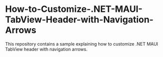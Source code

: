 # How-to-Customize-.NET-MAUI-TabView-Header-with-Navigation-Arrows
This repository contains a sample explaining how to customize .NET MAUI TabView header with navigation arrows.
